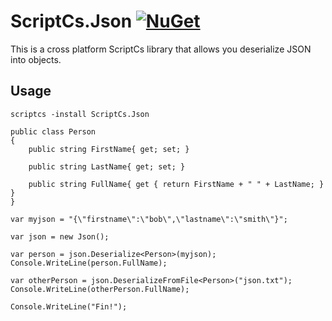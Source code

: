 # ScriptCs.Json [![NuGet](http://img.shields.io/nuget/v/ScriptCs.Json.svg?style=flat)](https://www.nuget.org/packages/ScriptCs.Json/)

This is a cross platform ScriptCs library that allows you deserialize JSON into objects.

## Usage

`scriptcs -install ScriptCs.Json` 

```
public class Person
{
    public string FirstName{ get; set; }

    public string LastName{ get; set; }

    public string FullName{ get { return FirstName + " " + LastName; } }
}

var myjson = "{\"firstname\":\"bob\",\"lastname\":\"smith\"}";

var json = new Json();

var person = json.Deserialize<Person>(myjson);
Console.WriteLine(person.FullName);

var otherPerson = json.DeserializeFromFile<Person>("json.txt");
Console.WriteLine(otherPerson.FullName);

Console.WriteLine("Fin!");
```
